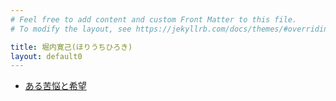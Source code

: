 ```yaml
---
# Feel free to add content and custom Front Matter to this file.
# To modify the layout, see https://jekyllrb.com/docs/themes/#overriding-theme-defaults

title: 堀内寛己(ほりうちひろき)
layout: default0
---
```

- [ある苦悩と希望](a-suffering-and-hopes/)
